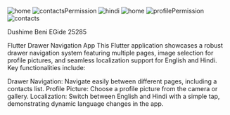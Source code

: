 
![home](https://github.com/bdushime/Assignment_4/assets/135814208/70de70f6-c0a8-481d-8d58-d07d12976173)
![contactsPermission](https://github.com/bdushime/Assignment_4/assets/135814208/fb12b728-55e6-43d2-9d9c-756d3ab344d3)
![hindi](https://github.com/bdushime/Assignment_4/assets/135814208/be5b8795-add8-41df-a980-1065d80333b7)
![home](https://github.com/bdushime/Assignment_4/assets/135814208/ad007ccc-9f6b-44fc-966d-06eb9e1028ab)
![profilePermission](https://github.com/bdushime/Assignment_4/assets/135814208/96c2d556-cb67-42b2-a41b-218d01e76641)
![contacts](https://github.com/bdushime/Assignment_4/assets/135814208/542cc226-8219-4872-aa0b-8e6d3d1abce4)

Dushime Beni EGide 
25285

Flutter Drawer Navigation App
This Flutter application showcases a robust drawer navigation system featuring multiple pages, image selection for profile pictures, and seamless localization support for English and Hindi. Key functionalities include:

Drawer Navigation: Navigate easily between different pages, including a contacts list.
Profile Picture: Choose a profile picture from the camera or gallery.
Localization: Switch between English and Hindi with a simple tap, demonstrating dynamic language changes in the app.
